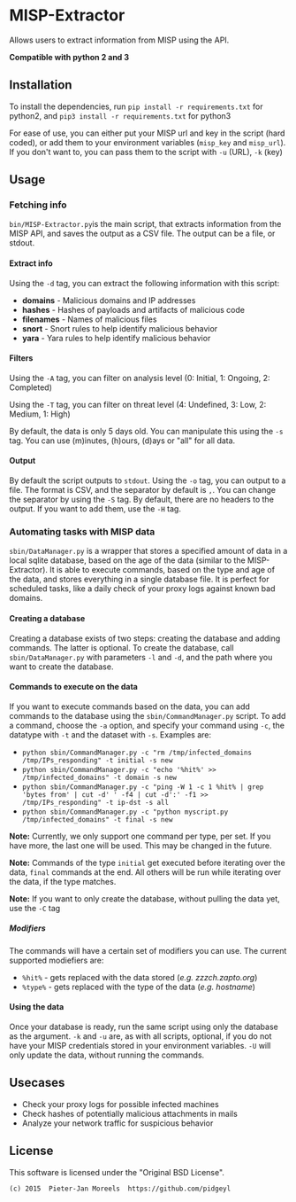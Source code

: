 #     MISP-Extractor
Allows users to extract information from MISP using the API.

**Compatible with python 2 and 3**

##    Installation
To install the dependencies, run `pip install -r requirements.txt` for
 python2, and `pip3 install -r requirements.txt` for python3

For ease of use, you can either put your MISP url and key in the script
 (hard coded), or add them to your environment variables (`misp_key` and
 `misp_url`). If you don't want to, you can pass them to the script with
 `-u` (URL), `-k` (key)

##    Usage
###   Fetching info
`bin/MISP-Extractor.py`is the main script, that extracts information
 from the MISP API, and saves the output as a CSV file. The output can
 be a file, or stdout.

####  Extract info
Using the `-d` tag, you can extract the following information with this
 script:

 * **domains**   - Malicious domains and IP addresses
 * **hashes**    - Hashes of payloads and artifacts of malicious code
 * **filenames** - Names of malicious files
 * **snort**     - Snort rules to help identify malicious behavior
 * **yara**      - Yara rules to help identify malicious behavior

####  Filters
Using the `-A` tag, you can filter on analysis level (0: Initial, 1:
 Ongoing, 2: Completed)

Using the `-T` tag, you can filter on threat level (4: Undefined, 3:
 Low, 2: Medium, 1: High)

By default, the data is only 5 days old. You can manipulate this using
 the `-s` tag. You can use (m)inutes, (h)ours, (d)ays or "all" for all
 data.

####  Output
By default the script outputs to `stdout`. Using the `-o` tag, you can
 output to a file. The format is CSV, and the separator by default is
 `,`. You can change the separator by using the `-S` tag. By default,
 there are no headers to the output. If you want to add them, use the
 `-H` tag.

###   Automating tasks with MISP data
`sbin/DataManager.py` is a wrapper that stores a specified amount of
 data in a local sqlite database, based on the age of the data (similar
 to the MISP-Extractor). It is able to execute commands, based on the
 type and age of the data, and stores everything in a single database
 file. It is perfect for scheduled tasks, like a daily check of your
 proxy logs against known bad domains.

####  Creating a database
Creating a database exists of two steps: creating the database and
adding commands. The latter is optional. To create the database, call
`sbin/DataManager.py` with parameters `-l` and `-d`, and the path where
you want to create the database.

####  Commands to execute on the data
If you want to execute commands based on the data, you can add commands
to the database using the `sbin/CommandManager.py` script. To add a
command, choose the `-a` option, and specify your command using `-c`,
the datatype with `-t` and the dataset with `-s`. Examples are:

 * `python sbin/CommandManager.py -c "rm /tmp/infected_domains
   /tmp/IPs_responding" -t initial -s new`
 * `python sbin/CommandManager.py -c "echo '%hit%' >>
   /tmp/infected_domains" -t domain -s new`
 * `python sbin/CommandManager.py -c "ping -W 1 -c 1 %hit% | grep 'bytes
   from' | cut -d' ' -f4 | cut -d':' -f1 >> /tmp/IPs_responding" -t
   ip-dst -s all`
 * `python sbin/CommandManager.py -c "python myscript.py
   /tmp/infected_domains" -t final -s new`

**Note:** Currently, we only support one command per type, per set. If
 you have more, the last one will be used. This may be changed in the
 future.

**Note:** Commands of the type `initial` get executed before iterating
 over the data, `final` commands at the end. All others will be run while
 iterating over the data, if the type matches.

**Note:** If you want to only create the database, without pulling the
 data yet, use the `-C` tag

##### Modifiers
The commands will have a certain set of modifiers you can use. The current
 supported modiefiers are:

 * `%hit%`  - gets replaced with the data stored (*e.g. zzzch.zapto.org*)
 * `%type%` - gets replaced with the type of the data (*e.g. hostname*)

####  Using the data
Once your database is ready, run the same script using only the database
 as the argument. `-k` and `-u` are, as with all scripts, optional, if
 you do not have your MISP credentials stored in your environment
 variables. `-U` will only update the data, without running the
 commands.

##    Usecases

 * Check your proxy logs for possible infected machines
 * Check hashes of potentially malicious attachments in mails
 * Analyze your network traffic for suspicious behavior

##    License
This software is licensed under the "Original BSD License".

    (c) 2015  Pieter-Jan Moreels  https://github.com/pidgeyl